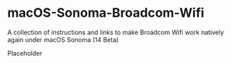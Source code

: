 # macOS-Sonoma-Broadcom-Wifi
A collection of instructions and links to make Broadcom Wifi work natively again under macOS Sonoma (14 Beta)

Placeholder
